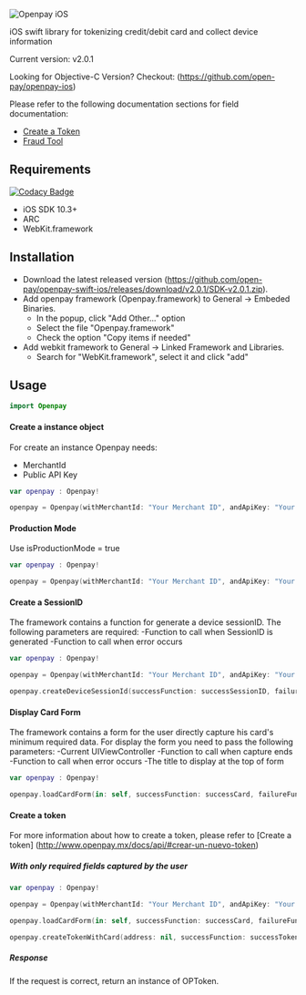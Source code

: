 ![Openpay iOS](http://www.openpay.mx/img/github/ios.jpg)

iOS swift library for tokenizing credit/debit card and collect device information

Current version: v2.0.1

Looking for Objective-C Version? Checkout: (https://github.com/open-pay/openpay-ios)

Please refer to the following documentation sections for field documentation:
* [Create a Token](http://www.openpay.mx/docs/api/#crear-un-nuevo-token)
* [Fraud Tool](http://www.openpay.mx/docs/fraud-tool.html)

## Requirements

[![Codacy Badge](https://api.codacy.com/project/badge/Grade/4f8feb615e5c4e358fcda048bbb2ecb4)](https://app.codacy.com/app/openpay/openpay-swift-ios?utm_source=github.com&utm_medium=referral&utm_content=open-pay/openpay-swift-ios&utm_campaign=Badge_Grade_Settings)

- iOS SDK 10.3+
- ARC
- WebKit.framework

## Installation

- Download the latest released version (https://github.com/open-pay/openpay-swift-ios/releases/download/v2.0.1/SDK-v2.0.1.zip).
- Add openpay framework (Openpay.framework) to General -> Embeded Binaries.
	- In the popup, click "Add Other..." option
	- Select the file "Openpay.framework"
	- Check the option "Copy items if needed"
- Add webkit framework to General -> Linked Framework and Libraries.
	- Search for "WebKit.framework", select it and click "add"

## Usage

```swift
import Openpay
```

#### Create a instance object

For create an instance Openpay needs:
- MerchantId
- Public API Key

```swift
var openpay : Openpay!

openpay = Openpay(withMerchantId: "Your Merchant ID", andApiKey: "Your Private Key", isProductionMode: false, isDebug: false)
```

#### Production Mode

Use isProductionMode = true

```swift
var openpay : Openpay!

openpay = Openpay(withMerchantId: "Your Merchant ID", andApiKey: "Your Private Key", isProductionMode: true, isDebug: false)
```

#### Create a SessionID

The framework contains a function for generate a device sessionID.
The following parameters are required:
-Function to call when SessionID is generated
-Function to call when error occurs

```swift
var openpay : Openpay!

openpay = Openpay(withMerchantId: "Your Merchant ID", andApiKey: "Your Private Key", isProductionMode: true, isDebug: false)

openpay.createDeviceSessionId(successFunction: successSessionID, failureFunction: failSessionID)
```

#### Display Card Form

The framework contains a form for the user directly capture his card's minimum required data.
For display the form you need to pass the following parameters:
-Current UIViewController
-Function to call when capture ends
-Function to call when error occurs
-The title to display at the top of form

```swift
var openpay : Openpay!

openpay.loadCardForm(in: self, successFunction: successCard, failureFunction: failCard, formTitle: "Openpay")
```

#### Create a token

For more information about how to create a token, please refer to [Create a token] (http://www.openpay.mx/docs/api/#crear-un-nuevo-token)

##### With only required fields captured by the user

```swift
var openpay : Openpay!

openpay = Openpay(withMerchantId: "Your Merchant ID", andApiKey: "Your Private Key", isProductionMode: true, isDebug: false)

openpay.loadCardForm(in: self, successFunction: successCard, failureFunction: failCard, formTitle: "Openpay")

openpay.createTokenWithCard(address: nil, successFunction: successToken, failureFunction: failToken)

```

##### Response

If the request is correct, return an instance of OPToken.
